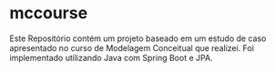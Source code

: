 # mccourse
Este Repositório contém um projeto baseado em um estudo de caso apresentado no curso de Modelagem Conceitual que realizei.
Foi implementado utilizando Java com Spring Boot e JPA.
